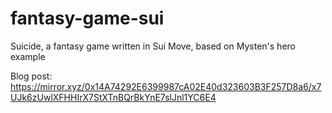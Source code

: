 # fantasy-game-sui
Suicide, a fantasy game written in Sui Move, based on Mysten's hero example

Blog post: https://mirror.xyz/0x14A74292E6399987cA02E40d323603B3F257D8a6/x7UJk6zUwlXFHHIrX7StXTnBQrBkYnE7slJnl1YC6E4
